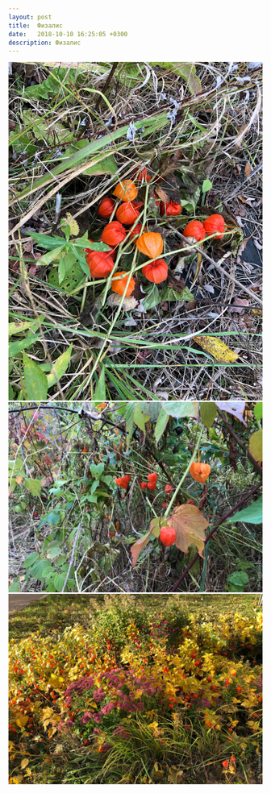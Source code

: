 ```yaml
---
layout: post
title:  Физалис
date:   2018-10-10 16:25:05 +0300
description: Физалис
---
```


<img src="/assets/images/2018/10/2018-10-10_16-25-05_IMG_0673_web.jpg" class="img-fluid mx-auto d-block" alt="Физалис" />

<img src="/assets/images/2018/10/2018-10-10_16-25-19_IMG_0674_web.jpg" class="img-fluid mx-auto d-block" alt="Физалис" />

<img src="/assets/images/2018/10/2018-10-11_16-12-22_IMG_0681_web.jpg" class="img-fluid mx-auto d-block" alt="Физалис" />
